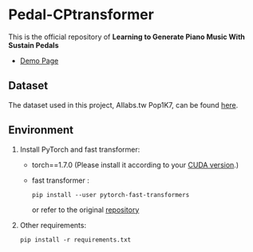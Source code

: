 # Pedal-CPtransformer

This is the official repository of **Learning to Generate Piano Music With Sustain Pedals**

* [Demo Page](https://joann8512.github.io/Pedal-CPtransformer)

## Dataset
The dataset used in this project, AIlabs.tw Pop1K7, can be found [here](https://drive.google.com/file/d/1qw_tVUntblIg4lW16vbpjLXVndkVtgDe/view?usp=sharing).

## Environment

1. Install PyTorch and fast transformer:
    - torch==1.7.0 (Please install it according to your [CUDA version](https://pytorch.org/get-started/previous-versions/#linux-and-windows-4).)
    - fast transformer :

        ```
        pip install --user pytorch-fast-transformers 
        ```
        or refer to the original [repository](https://github.com/idiap/fast-transformers)

2. Other requirements:

    ```
    pip install -r requirements.txt
    ```